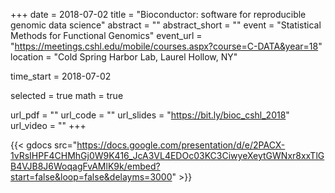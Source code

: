 +++
date = 2018-07-02
title = "Bioconductor: software for reproducible genomic data science"
abstract = ""
abstract_short = ""
event = "Statistical Methods for Functional Genomics"
event_url = "https://meetings.cshl.edu/mobile/courses.aspx?course=C-DATA&year=18"
location = "Cold Spring Harbor Lab, Laurel Hollow, NY"

time_start = 2018-07-02

selected = true
math = true

url_pdf = ""
url_code = ""
url_slides = "https://bit.ly/bioc_cshl_2018"
url_video = ""
+++

{{< gdocs src="https://docs.google.com/presentation/d/e/2PACX-1vRsIHPF4CHMhGj0W9K416_JcA3VL4EDOc03KC3CiwyeXeytGWNxr8xxTlGB4VJB8J6WoqagFvAMlK9k/embed?start=false&loop=false&delayms=3000" >}}
